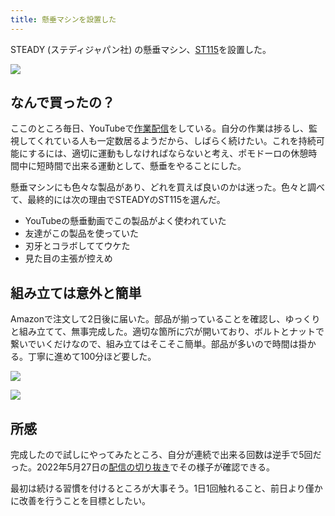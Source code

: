```yaml
---
title: 懸垂マシンを設置した
---
```

STEADY (ステディジャパン社) の懸垂マシン、[ST115](https://www.amazon.co.jp/dp/B09K3QQBKH)を設置した。

![](https://lh3.googleusercontent.com/W2tIir-CxnOjCMG7wqPQaqpkJj8Zt1mKCB5UHbmOpIOzOnl26lokAe4CUBrGtIkQVJJwPezMMbdWdmtqHa_mWFPWZ_bqllhjEHXx7nD8PHVcWdFRGXMj_Y2v1G-ZBb7JVPOh8WaMhUQWg4Lw0N2gyPOqm5WFTMLtBbyN5DUkhDKfvyCQIOL4my5_SBuy)

なんで買ったの？
--------

ここのところ毎日、YouTubeで[作業配信](https://www.youtube.com/c/r7kamura)をしている。自分の作業は捗るし、監視してくれている人も一定数居るようだから、しばらく続けたい。これを持続可能にするには、適切に運動もしなければならないと考え、ポモドーロの休憩時間中に短時間で出来る運動として、懸垂をやることにした。

懸垂マシンにも色々な製品があり、どれを買えば良いのかは迷った。色々と調べて、最終的には次の理由でSTEADYのST115を選んだ。

*   YouTubeの懸垂動画でこの製品がよく使われていた
*   友達がこの製品を使っていた
*   刃牙とコラボしててウケた
*   見た目の主張が控えめ

組み立ては意外と簡単
----------

Amazonで注文して2日後に届いた。部品が揃っていることを確認し、ゆっくりと組み立てて、無事完成した。適切な箇所に穴が開いており、ボルトとナットで繋いでいくだけなので、組み立てはそこそこ簡単。部品が多いので時間は掛かる。丁寧に進めて100分ほど要した。

![](https://lh5.googleusercontent.com/Ajr94HaXH4Bd6YPBLrKrGKkFYKbdlj1skl9SK0XEg5Y45VxjFnPW-qZw-R9R6YSCF0xzcwPmT_suCDODNs2I4hdOTOR7RZXgjaVTytGSri1G-ohAWbALEi-BnZVwW4o_JKeQp7PlyYbnCffO2F_vcDtyNJ_YvfxvnA0BcV9KplMqI-9BFJzhR77_ELNU)

![](https://lh6.googleusercontent.com/d8hRRa0kpexfrNKpjO6vSstXVq1WqEEzqMsz76WoZGjR1X21uaUvE6E2LI87hZMcKEafWcXbFut9y1XYzo5BMSrvWcMnlb-yBndg-zHiKSVSuxshM7tLyLnsb5Ogyn725QnPEic8ozn4_UijjQjPspEPK6rm3RoLfn0UqueweA1F8zV9F1EyxIhVxBBW)

所感
--

完成したので試しにやってみたところ、自分が連続で出来る回数は逆手で5回だった。2022年5月27日の[配信の切り抜き](https://www.youtube.com/clip/Ugkxy2NXpdlfZF0kT9s-MoCOrbB1wpWEryK9)でその様子が確認できる。

最初は続ける習慣を付けるところが大事そう。1日1回触れること、前日より僅かに改善を行うことを目標としたい。
